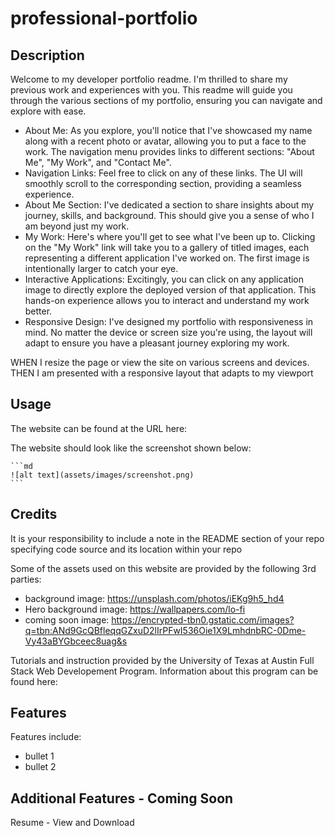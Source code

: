 # professional-portfolio

## Description

Welcome to my developer portfolio readme. I'm thrilled to share my previous work and experiences with you. This readme will guide you through the various sections of my portfolio, ensuring you can navigate and explore with ease. 

* About Me: As you explore, you'll notice that I've showcased my name along with a recent photo or avatar, allowing you to put a face to the work. The navigation menu provides links to different sections: "About Me", "My Work", and "Contact Me".
* Navigation Links: Feel free to click on any of these links. The UI will smoothly scroll to the corresponding section, providing a seamless experience.
* About Me Section: I've dedicated a section to share insights about my journey, skills, and background. This should give you a sense of who I am beyond just my work.
* My Work: Here's where you'll get to see what I've been up to. Clicking on the "My Work" link will take you to a gallery of titled images, each representing a different application I've worked on. The first image is intentionally larger to catch your eye.
* Interactive Applications: Excitingly, you can click on any application image to directly explore the deployed version of that application. This hands-on experience allows you to interact and understand my work better.
* Responsive Design: I've designed my portfolio with responsiveness in mind. No matter the device or screen size you're using, the layout will adapt to ensure you have a pleasant journey exploring my work.

WHEN I resize the page or view the site on various screens and devices. THEN I am presented with a responsive layout that adapts to my viewport

## Usage

The website can be found at the URL here: 

The website should look like the screenshot shown below:
    
    ```md
    ![alt text](assets/images/screenshot.png)
    ```

## Credits

It is your responsibility to include a note in the README section of your repo specifying code source and its location within your repo

Some of the assets used on this website are provided by the following 3rd parties: 
* background image: https://unsplash.com/photos/iEKg9h5_hd4
* Hero background image: https://wallpapers.com/lo-fi
* coming soon image: https://encrypted-tbn0.gstatic.com/images?q=tbn:ANd9GcQBfleqqGZxuD2lIrPFwI536Oie1X9LmhdnbRC-0Dme-Vy43aBYGbceec8uag&s 

Tutorials and instruction provided by the University of Texas at Austin Full Stack Web Developement Program. Information about this program can be found here: 

## Features

Features include: 
* bullet 1
* bullet 2 

## Additional Features - Coming Soon 

Resume - View and Download